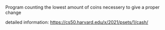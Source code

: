 Program counting the lowest amount of coins necessery to give a proper change 

detailed information:
https://cs50.harvard.edu/x/2021/psets/1/cash/
